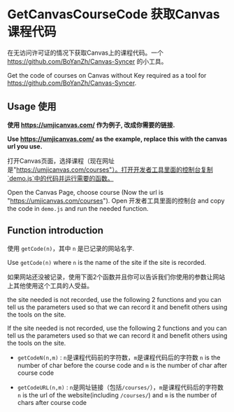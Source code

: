 # GetCanvasCourseCode 获取Canvas课程代码
在无访问许可证的情况下获取Canvas上的课程代码。一个 https://github.com/BoYanZh/Canvas-Syncer 的小工具。

Get the code of courses on Canvas without Key required as a tool for https://github.com/BoYanZh/Canvas-Syncer.
## Usage 使用
**使用 https://umjicanvas.com/ 作为例子, 改成你需要的链接.**

**Use https://umjicanvas.com/ as the example, replace this with the canvas url you use.**

打开Canvas页面，选择课程（现在网址是"https://umjicanvas.com/courses"）。打开开发者工具里面的控制台复制`demo.js`中的代码并运行需要的函数。

Open the Canvas Page, choose course (Now the url is "https://umjicanvas.com/courses"). Open 开发者工具里面的控制台 and copy the code in `demo.js` and run the needed function.


## Function introduction
使用 `getCode(n)`，其中 `n` 是已记录的网站名字. 

Use `getCode(n)` where `n` is the name of the site if the site is recorded. 

如果网站还没被记录，使用下面2个函数并且你可以告诉我们你使用的参数让网站上其他使用这个工具的人受益。

the site needed is not recorded, use the following 2 functions and you can tell us the parameters used so that we can record it and benefit others using the tools on the site.


If the site needed is not recorded, use the following 2 functions and you can tell us the parameters used so that we can record it and benefit others using the tools on the site.

- `getCodeN(n,m)` : `n`是课程代码前的字符数，`m`是课程代码后的字符数 `n` is the number of char before the course code and `m` is the number of char after course code

- `getCodeURL(n,m)` : `n`是网址链接（包括`/courses/`），`m`是课程代码后的字符数 `n` is the url of the website(including `/courses/`) and `m` is the number of chars after course code

